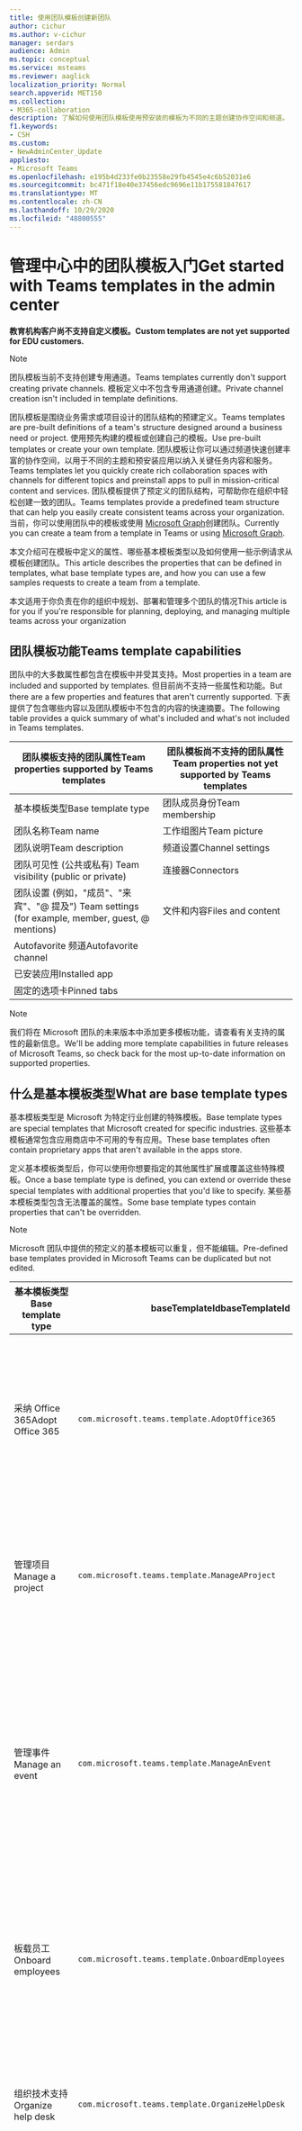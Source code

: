 ```yaml
---
title: 使用团队模板创建新团队
author: cichur
ms.author: v-cichur
manager: serdars
audience: Admin
ms.topic: conceptual
ms.service: msteams
ms.reviewer: aaglick
localization_priority: Normal
search.appverid: MET150
ms.collection:
- M365-collaboration
description: 了解如何使用团队模板使用预安装的模板为不同的主题创建协作空间和频道。
f1.keywords:
- CSH
ms.custom:
- NewAdminCenter_Update
appliesto:
- Microsoft Teams
ms.openlocfilehash: e195b4d233fe0b23558e29fb4545e4c6b52031e6
ms.sourcegitcommit: bc471f18e40e37456edc9696e11b175581847617
ms.translationtype: MT
ms.contentlocale: zh-CN
ms.lasthandoff: 10/29/2020
ms.locfileid: "48800555"
---
```

# <a name="get-started-with-teams-templates-in-the-admin-center"></a><span data-ttu-id="a465a-103">管理中心中的团队模板入门</span><span class="sxs-lookup"><span data-stu-id="a465a-103">Get started with Teams templates in the admin center</span></span>

<span data-ttu-id="a465a-104">**教育机构客户尚不支持自定义模板。**</span><span class="sxs-lookup"><span data-stu-id="a465a-104">**Custom templates are not yet supported for EDU customers.**</span></span>

> [!NOTE]
> <span data-ttu-id="a465a-105">团队模板当前不支持创建专用通道。</span><span class="sxs-lookup"><span data-stu-id="a465a-105">Teams templates currently don't support creating private channels.</span></span> <span data-ttu-id="a465a-106">模板定义中不包含专用通道创建。</span><span class="sxs-lookup"><span data-stu-id="a465a-106">Private channel creation isn't included in template definitions.</span></span>

<span data-ttu-id="a465a-107">团队模板是围绕业务需求或项目设计的团队结构的预建定义。</span><span class="sxs-lookup"><span data-stu-id="a465a-107">Teams templates are pre-built definitions of a team's structure designed around a business need or project.</span></span> <span data-ttu-id="a465a-108">使用预先构建的模板或创建自己的模板。</span><span class="sxs-lookup"><span data-stu-id="a465a-108">Use pre-built templates or create your own template.</span></span> <span data-ttu-id="a465a-109">团队模板让你可以通过频道快速创建丰富的协作空间，以用于不同的主题和预安装应用以纳入关键任务内容和服务。</span><span class="sxs-lookup"><span data-stu-id="a465a-109">Teams templates let you quickly create rich collaboration spaces with channels for different topics and preinstall apps to pull in mission-critical content and services.</span></span> <span data-ttu-id="a465a-110">团队模板提供了预定义的团队结构，可帮助你在组织中轻松创建一致的团队。</span><span class="sxs-lookup"><span data-stu-id="a465a-110">Teams templates provide a predefined team structure that can help you easily create consistent teams across your organization.</span></span> <span data-ttu-id="a465a-111">当前，你可以使用团队中的模板或使用 [Microsoft Graph](get-started-with-teams-templates.md)创建团队。</span><span class="sxs-lookup"><span data-stu-id="a465a-111">Currently you can create a team from a template in Teams or using [Microsoft Graph](get-started-with-teams-templates.md).</span></span>

<span data-ttu-id="a465a-112">本文介绍可在模板中定义的属性、哪些基本模板类型以及如何使用一些示例请求从模板创建团队。</span><span class="sxs-lookup"><span data-stu-id="a465a-112">This article describes the properties that can be defined in templates, what base template types are, and how you can use a few samples requests to create a team from a template.</span></span>

<span data-ttu-id="a465a-113">本文适用于你负责在你的组织中规划、部署和管理多个团队的情况</span><span class="sxs-lookup"><span data-stu-id="a465a-113">This article is for you if you're responsible for planning, deploying, and managing multiple teams across your organization</span></span>

## <a name="teams-template-capabilities"></a><span data-ttu-id="a465a-114">团队模板功能</span><span class="sxs-lookup"><span data-stu-id="a465a-114">Teams template capabilities</span></span>

<span data-ttu-id="a465a-115">团队中的大多数属性都包含在模板中并受其支持。</span><span class="sxs-lookup"><span data-stu-id="a465a-115">Most properties in a team are included and supported by templates.</span></span> <span data-ttu-id="a465a-116">但目前尚不支持一些属性和功能。</span><span class="sxs-lookup"><span data-stu-id="a465a-116">But there are a few properties and features that aren't currently supported.</span></span> <span data-ttu-id="a465a-117">下表提供了包含哪些内容以及团队模板中不包含的内容的快速摘要。</span><span class="sxs-lookup"><span data-stu-id="a465a-117">The following table provides a quick summary of what's included and what's not included in Teams templates.</span></span>

| <span data-ttu-id="a465a-118">**团队模板支持的团队属性**</span><span class="sxs-lookup"><span data-stu-id="a465a-118">**Team properties supported by Teams templates**</span></span> | <span data-ttu-id="a465a-119">**团队模板尚不支持的团队属性**</span><span class="sxs-lookup"><span data-stu-id="a465a-119">**Team properties not yet supported by Teams templates**</span></span> |
| ------------------------------------------------ | -------------------------------------------------------- |
| <span data-ttu-id="a465a-120">基本模板类型</span><span class="sxs-lookup"><span data-stu-id="a465a-120">Base template type</span></span> | <span data-ttu-id="a465a-121">团队成员身份</span><span class="sxs-lookup"><span data-stu-id="a465a-121">Team membership</span></span> |
| <span data-ttu-id="a465a-122">团队名称</span><span class="sxs-lookup"><span data-stu-id="a465a-122">Team name</span></span> | <span data-ttu-id="a465a-123">工作组图片</span><span class="sxs-lookup"><span data-stu-id="a465a-123">Team picture</span></span> |
| <span data-ttu-id="a465a-124">团队说明</span><span class="sxs-lookup"><span data-stu-id="a465a-124">Team description</span></span> | <span data-ttu-id="a465a-125">频道设置</span><span class="sxs-lookup"><span data-stu-id="a465a-125">Channel settings</span></span> |
| <span data-ttu-id="a465a-126">团队可见性 (公共或私有) </span><span class="sxs-lookup"><span data-stu-id="a465a-126">Team visibility (public or private)</span></span> | <span data-ttu-id="a465a-127">连接器</span><span class="sxs-lookup"><span data-stu-id="a465a-127">Connectors</span></span> |
| <span data-ttu-id="a465a-128">团队设置 (例如，"成员"、"来宾"、"@ 提及") </span><span class="sxs-lookup"><span data-stu-id="a465a-128">Team settings (for example, member, guest, @ mentions)</span></span> | <span data-ttu-id="a465a-129">文件和内容</span><span class="sxs-lookup"><span data-stu-id="a465a-129">Files and content</span></span> |
| <span data-ttu-id="a465a-130">Autofavorite 频道</span><span class="sxs-lookup"><span data-stu-id="a465a-130">Autofavorite channel</span></span> | |
| <span data-ttu-id="a465a-131">已安装应用</span><span class="sxs-lookup"><span data-stu-id="a465a-131">Installed app</span></span> | |
| <span data-ttu-id="a465a-132">固定的选项卡</span><span class="sxs-lookup"><span data-stu-id="a465a-132">Pinned tabs</span></span> | |

> [!NOTE]
> <span data-ttu-id="a465a-133">我们将在 Microsoft 团队的未来版本中添加更多模板功能，请查看有关支持的属性的最新信息。</span><span class="sxs-lookup"><span data-stu-id="a465a-133">We'll be adding more template capabilities in future releases of Microsoft Teams, so check back for the most up-to-date information on supported properties.</span></span>

## <a name="what-are-base-template-types"></a><span data-ttu-id="a465a-134">什么是基本模板类型</span><span class="sxs-lookup"><span data-stu-id="a465a-134">What are base template types</span></span>

<span data-ttu-id="a465a-135">基本模板类型是 Microsoft 为特定行业创建的特殊模板。</span><span class="sxs-lookup"><span data-stu-id="a465a-135">Base template types are special templates that Microsoft created for specific industries.</span></span> <span data-ttu-id="a465a-136">这些基本模板通常包含应用商店中不可用的专有应用。</span><span class="sxs-lookup"><span data-stu-id="a465a-136">These base templates often contain proprietary apps that aren't available in the apps store.</span></span>

<span data-ttu-id="a465a-137">定义基本模板类型后，你可以使用你想要指定的其他属性扩展或覆盖这些特殊模板。</span><span class="sxs-lookup"><span data-stu-id="a465a-137">Once a base template type is defined, you can extend or override these special templates with additional properties that you'd like to specify.</span></span> <span data-ttu-id="a465a-138">某些基本模板类型包含无法覆盖的属性。</span><span class="sxs-lookup"><span data-stu-id="a465a-138">Some base template types contain properties that can't be overridden.</span></span>

> [!NOTE]
> <span data-ttu-id="a465a-139">Microsoft 团队中提供的预定义的基本模板可以重复，但不能编辑。</span><span class="sxs-lookup"><span data-stu-id="a465a-139">Pre-defined base templates provided in Microsoft Teams can be duplicated but not edited.</span></span>

| <span data-ttu-id="a465a-140">基本模板类型</span><span class="sxs-lookup"><span data-stu-id="a465a-140">Base template type</span></span> | <span data-ttu-id="a465a-141">baseTemplateId</span><span class="sxs-lookup"><span data-stu-id="a465a-141">baseTemplateId</span></span> | <span data-ttu-id="a465a-142">此基本模板附带的属性</span><span class="sxs-lookup"><span data-stu-id="a465a-142">Properties that come with this base template</span></span> |
| ------------------ | -------------- | ----------------------------------------------------- |
| <span data-ttu-id="a465a-143">采纳 Office 365</span><span class="sxs-lookup"><span data-stu-id="a465a-143">Adopt Office 365</span></span> |`com.microsoft.teams.template.AdoptOffice365`|  <span data-ttu-id="a465a-144">信道</span><span class="sxs-lookup"><span data-stu-id="a465a-144">Channels:</span></span> <ul><li><span data-ttu-id="a465a-145">常规</span><span class="sxs-lookup"><span data-stu-id="a465a-145">General</span></span></li> <li><span data-ttu-id="a465a-146">宣告</span><span class="sxs-lookup"><span data-stu-id="a465a-146">Announcements</span></span></li> <li><span data-ttu-id="a465a-147">拥护方角落</span><span class="sxs-lookup"><span data-stu-id="a465a-147">Champions corner</span></span></li> <li><span data-ttu-id="a465a-148">工作组表单</span><span class="sxs-lookup"><span data-stu-id="a465a-148">Team forms</span></span></li></ul> <span data-ttu-id="a465a-149">识别</span><span class="sxs-lookup"><span data-stu-id="a465a-149">Apps:</span></span> <ul><li><span data-ttu-id="a465a-150">源自</span><span class="sxs-lookup"><span data-stu-id="a465a-150">Wiki</span></span></li>  <li><span data-ttu-id="a465a-151">日历</span><span class="sxs-lookup"><span data-stu-id="a465a-151">Calendar</span></span></li> |
| <span data-ttu-id="a465a-152">管理项目</span><span class="sxs-lookup"><span data-stu-id="a465a-152">Manage a project</span></span> |`com.microsoft.teams.template.ManageAProject`| <span data-ttu-id="a465a-153">信道</span><span class="sxs-lookup"><span data-stu-id="a465a-153">Channels:</span></span> <ul><li><span data-ttu-id="a465a-154">常规</span><span class="sxs-lookup"><span data-stu-id="a465a-154">General</span></span></li> <li><span data-ttu-id="a465a-155">宣告</span><span class="sxs-lookup"><span data-stu-id="a465a-155">Announcements</span></span></li> <li><span data-ttu-id="a465a-156">.Resources</span><span class="sxs-lookup"><span data-stu-id="a465a-156">Resources</span></span></li> <li><span data-ttu-id="a465a-157">规划</span><span class="sxs-lookup"><span data-stu-id="a465a-157">Planning</span></span></li></ul> <span data-ttu-id="a465a-158">识别</span><span class="sxs-lookup"><span data-stu-id="a465a-158">Apps:</span></span><ul><li><span data-ttu-id="a465a-159">源自</span><span class="sxs-lookup"><span data-stu-id="a465a-159">Wiki</span></span></li><li><span data-ttu-id="a465a-160">OneNote</span><span class="sxs-lookup"><span data-stu-id="a465a-160">OneNote</span></span></li></ul> |
| <span data-ttu-id="a465a-161">管理事件</span><span class="sxs-lookup"><span data-stu-id="a465a-161">Manage an event</span></span>|`com.microsoft.teams.template.ManageAnEvent` | <span data-ttu-id="a465a-162">信道</span><span class="sxs-lookup"><span data-stu-id="a465a-162">Channels:</span></span> <ul><li><span data-ttu-id="a465a-163">常规</span><span class="sxs-lookup"><span data-stu-id="a465a-163">General</span></span></li> <li><span data-ttu-id="a465a-164">宣告</span><span class="sxs-lookup"><span data-stu-id="a465a-164">Announcements</span></span></li> <li><span data-ttu-id="a465a-165">预算</span><span class="sxs-lookup"><span data-stu-id="a465a-165">Budget</span></span></li> <li><span data-ttu-id="a465a-166">内容</span><span class="sxs-lookup"><span data-stu-id="a465a-166">Content</span></span></li><li><span data-ttu-id="a465a-167">后勤工作</span><span class="sxs-lookup"><span data-stu-id="a465a-167">Logistics</span></span></li> <li><span data-ttu-id="a465a-168">规划</span><span class="sxs-lookup"><span data-stu-id="a465a-168">Planning</span></span></li> <li> <span data-ttu-id="a465a-169">市场营销和 PR</span><span class="sxs-lookup"><span data-stu-id="a465a-169">Marketing and PR</span></span></li></ul> <span data-ttu-id="a465a-170">识别</span><span class="sxs-lookup"><span data-stu-id="a465a-170">Apps:</span></span><ul><li><span data-ttu-id="a465a-171">源自</span><span class="sxs-lookup"><span data-stu-id="a465a-171">Wiki</span></span></li><li><span data-ttu-id="a465a-172">网站</span><span class="sxs-lookup"><span data-stu-id="a465a-172">Website</span></span></li> <li><span data-ttu-id="a465a-173">YouTube</span><span class="sxs-lookup"><span data-stu-id="a465a-173">YouTube</span></span></li> <li><span data-ttu-id="a465a-174">Planner</span><span class="sxs-lookup"><span data-stu-id="a465a-174">Planner</span></span></li> <li><span data-ttu-id="a465a-175">OneNote</span><span class="sxs-lookup"><span data-stu-id="a465a-175">OneNote</span></span></li></ul> |
|<span data-ttu-id="a465a-176">板载员工</span><span class="sxs-lookup"><span data-stu-id="a465a-176">Onboard employees</span></span>|`com.microsoft.teams.template.OnboardEmployees` | <span data-ttu-id="a465a-177">信道</span><span class="sxs-lookup"><span data-stu-id="a465a-177">Channels:</span></span> <ul><li><span data-ttu-id="a465a-178">常规</span><span class="sxs-lookup"><span data-stu-id="a465a-178">General</span></span></li> <li><span data-ttu-id="a465a-179">宣告</span><span class="sxs-lookup"><span data-stu-id="a465a-179">Announcements</span></span></li> <li><span data-ttu-id="a465a-180">员工聊天</span><span class="sxs-lookup"><span data-stu-id="a465a-180">Employee chat</span></span></li> <li><span data-ttu-id="a465a-181">培训</span><span class="sxs-lookup"><span data-stu-id="a465a-181">Training</span></span></li></ul><span data-ttu-id="a465a-182">识别</span><span class="sxs-lookup"><span data-stu-id="a465a-182">Apps:</span></span><ul><li><span data-ttu-id="a465a-183">源自</span><span class="sxs-lookup"><span data-stu-id="a465a-183">Wiki</span></span></li><li><span data-ttu-id="a465a-184">社区</span><span class="sxs-lookup"><span data-stu-id="a465a-184">Communities</span></span></li></ul>|
|<span data-ttu-id="a465a-185">组织技术支持</span><span class="sxs-lookup"><span data-stu-id="a465a-185">Organize help desk</span></span>| `com.microsoft.teams.template.OrganizeHelpDesk`|<span data-ttu-id="a465a-186">信道</span><span class="sxs-lookup"><span data-stu-id="a465a-186">Channels:</span></span><ul><li><span data-ttu-id="a465a-187">常规</span><span class="sxs-lookup"><span data-stu-id="a465a-187">General</span></span></li><li><span data-ttu-id="a465a-188">宣告</span><span class="sxs-lookup"><span data-stu-id="a465a-188">Announcements</span></span></li><li><span data-ttu-id="a465a-189">常见问题</span><span class="sxs-lookup"><span data-stu-id="a465a-189">FAQ</span></span></li></ul><span data-ttu-id="a465a-190">识别</span><span class="sxs-lookup"><span data-stu-id="a465a-190">Apps:</span></span><ul><li><span data-ttu-id="a465a-191">源自</span><span class="sxs-lookup"><span data-stu-id="a465a-191">Wiki</span></span></li><li><span data-ttu-id="a465a-192">OneNote</span><span class="sxs-lookup"><span data-stu-id="a465a-192">OneNote</span></span></li></ul> |
| <span data-ttu-id="a465a-193">协作处理患者护理</span><span class="sxs-lookup"><span data-stu-id="a465a-193">Collaborate on patient care</span></span>| `healthcareWard `| <span data-ttu-id="a465a-194">信道</span><span class="sxs-lookup"><span data-stu-id="a465a-194">Channels:</span></span><ul><li><span data-ttu-id="a465a-195">常规</span><span class="sxs-lookup"><span data-stu-id="a465a-195">General</span></span></li><li><span data-ttu-id="a465a-196">宣告</span><span class="sxs-lookup"><span data-stu-id="a465a-196">Announcements</span></span></li><li><span data-ttu-id="a465a-197">Huddles</span><span class="sxs-lookup"><span data-stu-id="a465a-197">Huddles</span></span></li><li><span data-ttu-id="a465a-198">轮</span><span class="sxs-lookup"><span data-stu-id="a465a-198">Rounds</span></span></li><li><span data-ttu-id="a465a-199">调配</span><span class="sxs-lookup"><span data-stu-id="a465a-199">Staffing</span></span></li><li><span data-ttu-id="a465a-200">培训</span><span class="sxs-lookup"><span data-stu-id="a465a-200">Training</span></span></li></ul> <span data-ttu-id="a465a-201">识别</span><span class="sxs-lookup"><span data-stu-id="a465a-201">Apps:</span></span> <ul><li><span data-ttu-id="a465a-202">源自</span><span class="sxs-lookup"><span data-stu-id="a465a-202">Wiki</span></span></li>|
| <span data-ttu-id="a465a-203">协作处理全球危机或活动</span><span class="sxs-lookup"><span data-stu-id="a465a-203">Collaborate on global crisis or event</span></span> |`com.microsoft.teams.template.CollaborateOnAGlobalCrisisOrEvent`| <span data-ttu-id="a465a-204">信道</span><span class="sxs-lookup"><span data-stu-id="a465a-204">Channels:</span></span> <ul><li><span data-ttu-id="a465a-205">常规</span><span class="sxs-lookup"><span data-stu-id="a465a-205">General</span></span><li><span data-ttu-id="a465a-206">宣告</span><span class="sxs-lookup"><span data-stu-id="a465a-206">Announcements</span></span></li><li><span data-ttu-id="a465a-207">世界新闻</span><span class="sxs-lookup"><span data-stu-id="a465a-207">World news</span></span></li><li><span data-ttu-id="a465a-208">业务连续性</span><span class="sxs-lookup"><span data-stu-id="a465a-208">Business continuity</span></span></li><li><span data-ttu-id="a465a-209">远程工作</span><span class="sxs-lookup"><span data-stu-id="a465a-209">Remote working</span></span></li><li><span data-ttu-id="a465a-210">内部 comms</span><span class="sxs-lookup"><span data-stu-id="a465a-210">Internal comms</span></span></li><li><span data-ttu-id="a465a-211">外部 comms</span><span class="sxs-lookup"><span data-stu-id="a465a-211">External comms</span></span></li><li><span data-ttu-id="a465a-212">客户投诉</span><span class="sxs-lookup"><span data-stu-id="a465a-212">Customer complaints</span></span></li><li><span data-ttu-id="a465a-213">Kudos</span><span class="sxs-lookup"><span data-stu-id="a465a-213">Kudos</span></span></li><li><span data-ttu-id="a465a-214">执行更新</span><span class="sxs-lookup"><span data-stu-id="a465a-214">Executive update</span></span></li></ul><span data-ttu-id="a465a-215">识别</span><span class="sxs-lookup"><span data-stu-id="a465a-215">Apps:</span></span> <ul><li><span data-ttu-id="a465a-216">表扬</span><span class="sxs-lookup"><span data-stu-id="a465a-216">Praise</span></span></li><li><span data-ttu-id="a465a-217">源自</span><span class="sxs-lookup"><span data-stu-id="a465a-217">Wiki</span></span></li><li><span data-ttu-id="a465a-218">网站</span><span class="sxs-lookup"><span data-stu-id="a465a-218">Website</span></span></li></ul>|
|<span data-ttu-id="a465a-219">在银行分支内进行协作</span><span class="sxs-lookup"><span data-stu-id="a465a-219">Collaborate within a bank branch</span></span>| `com.microsoft.teams.template.CollaborateWithinABankBranch `|<span data-ttu-id="a465a-220">信道</span><span class="sxs-lookup"><span data-stu-id="a465a-220">Channels:</span></span> <ul><li><span data-ttu-id="a465a-221">常规</span><span class="sxs-lookup"><span data-stu-id="a465a-221">General</span></span><li><span data-ttu-id="a465a-222">宣告</span><span class="sxs-lookup"><span data-stu-id="a465a-222">Announcements</span></span></li><li><span data-ttu-id="a465a-223">Huddles</span><span class="sxs-lookup"><span data-stu-id="a465a-223">Huddles</span></span></li><li><span data-ttu-id="a465a-224">客户会议</span><span class="sxs-lookup"><span data-stu-id="a465a-224">Customer meetings</span></span></li><li><span data-ttu-id="a465a-225">训练</span><span class="sxs-lookup"><span data-stu-id="a465a-225">Coaching</span></span></li><li><span data-ttu-id="a465a-226">技能发展</span><span class="sxs-lookup"><span data-stu-id="a465a-226">Skills development</span></span></li><li><span data-ttu-id="a465a-227">借贷处理</span><span class="sxs-lookup"><span data-stu-id="a465a-227">Loan processing</span></span></li><li><span data-ttu-id="a465a-228">客户投诉</span><span class="sxs-lookup"><span data-stu-id="a465a-228">Customer complaints</span></span></li><li><span data-ttu-id="a465a-229">Kudos</span><span class="sxs-lookup"><span data-stu-id="a465a-229">Kudos</span></span></li><li><span data-ttu-id="a465a-230">有趣的资料</span><span class="sxs-lookup"><span data-stu-id="a465a-230">Fun stuff</span></span></li><li><span data-ttu-id="a465a-231">合规性</span><span class="sxs-lookup"><span data-stu-id="a465a-231">Compliance</span></span></li></ul>|
|<span data-ttu-id="a465a-232">协调事件响应</span><span class="sxs-lookup"><span data-stu-id="a465a-232">Coordinate incident response</span></span>| `com.microsoft.teams.template.CoordinateIncidentResponse`|<span data-ttu-id="a465a-233">信道</span><span class="sxs-lookup"><span data-stu-id="a465a-233">Channels:</span></span> <ul><li><span data-ttu-id="a465a-234">常规</span><span class="sxs-lookup"><span data-stu-id="a465a-234">General</span></span><li><span data-ttu-id="a465a-235">宣告</span><span class="sxs-lookup"><span data-stu-id="a465a-235">Announcements</span></span></li><li><span data-ttu-id="a465a-236">后勤工作</span><span class="sxs-lookup"><span data-stu-id="a465a-236">Logistics</span></span></li><li><span data-ttu-id="a465a-237">规划</span><span class="sxs-lookup"><span data-stu-id="a465a-237">Planning</span></span></li><li><span data-ttu-id="a465a-238">恢复</span><span class="sxs-lookup"><span data-stu-id="a465a-238">Recovery</span></span></li><li><span data-ttu-id="a465a-239">急需</span><span class="sxs-lookup"><span data-stu-id="a465a-239">Urgent</span></span></li></ul> <span data-ttu-id="a465a-240">识别</span><span class="sxs-lookup"><span data-stu-id="a465a-240">Apps:</span></span> <ul><li><span data-ttu-id="a465a-241">源自</span><span class="sxs-lookup"><span data-stu-id="a465a-241">Wiki</span></span></li><li><span data-ttu-id="a465a-242">Excel</span><span class="sxs-lookup"><span data-stu-id="a465a-242">Excel</span></span></li><li><span data-ttu-id="a465a-243">OneNote</span><span class="sxs-lookup"><span data-stu-id="a465a-243">OneNote</span></span></li><li><span data-ttu-id="a465a-244">SharePoint</span><span class="sxs-lookup"><span data-stu-id="a465a-244">SharePoint</span></span></li><li><span data-ttu-id="a465a-245">Planner</span><span class="sxs-lookup"><span data-stu-id="a465a-245">Planner</span></span></li></ul>|
|<span data-ttu-id="a465a-246">医院</span><span class="sxs-lookup"><span data-stu-id="a465a-246">Hospital</span></span>| <span data-ttu-id="a465a-247">`healthcareHospita`控制面板</span><span class="sxs-lookup"><span data-stu-id="a465a-247">`healthcareHospita`l</span></span> |<span data-ttu-id="a465a-248">信道</span><span class="sxs-lookup"><span data-stu-id="a465a-248">Channels:</span></span> <ul><li><span data-ttu-id="a465a-249">常规</span><span class="sxs-lookup"><span data-stu-id="a465a-249">General</span></span><li><span data-ttu-id="a465a-250">宣告</span><span class="sxs-lookup"><span data-stu-id="a465a-250">Announcements</span></span></li><li><span data-ttu-id="a465a-251">合规性</span><span class="sxs-lookup"><span data-stu-id="a465a-251">Compliance</span></span></li><li><span data-ttu-id="a465a-252">Custodial</span><span class="sxs-lookup"><span data-stu-id="a465a-252">Custodial</span></span></li><li><span data-ttu-id="a465a-253">人力资源</span><span class="sxs-lookup"><span data-stu-id="a465a-253">Human resources</span></span></li><li><span data-ttu-id="a465a-254">药房</span><span class="sxs-lookup"><span data-stu-id="a465a-254">Pharmacy</span></span></li></ul> <span data-ttu-id="a465a-255">识别</span><span class="sxs-lookup"><span data-stu-id="a465a-255">Apps:</span></span> <ul><li><span data-ttu-id="a465a-256">源自</span><span class="sxs-lookup"><span data-stu-id="a465a-256">Wiki</span></span></li></ul>|
|<span data-ttu-id="a465a-257">组织商店</span><span class="sxs-lookup"><span data-stu-id="a465a-257">Organize a store</span></span>| `retailStore` |<span data-ttu-id="a465a-258">信道</span><span class="sxs-lookup"><span data-stu-id="a465a-258">Channels:</span></span> <ul><li><span data-ttu-id="a465a-259">常规</span><span class="sxs-lookup"><span data-stu-id="a465a-259">General</span></span><li><span data-ttu-id="a465a-260">切换切换</span><span class="sxs-lookup"><span data-stu-id="a465a-260">Shift handoff</span></span></li><li><span data-ttu-id="a465a-261">培训</span><span class="sxs-lookup"><span data-stu-id="a465a-261">Learning</span></span></li></ul> <span data-ttu-id="a465a-262">识别</span><span class="sxs-lookup"><span data-stu-id="a465a-262">Apps:</span></span> <ul><li><span data-ttu-id="a465a-263">源自</span><span class="sxs-lookup"><span data-stu-id="a465a-263">Wiki</span></span></li></ul>|
|<span data-ttu-id="a465a-264">质量和安全性</span><span class="sxs-lookup"><span data-stu-id="a465a-264">Quality and safety</span></span> |`com.microsoft.teams.template.QualitySafety`|<span data-ttu-id="a465a-265">信道</span><span class="sxs-lookup"><span data-stu-id="a465a-265">Channels:</span></span> <ul><li><span data-ttu-id="a465a-266">常规</span><span class="sxs-lookup"><span data-stu-id="a465a-266">General</span></span><li><span data-ttu-id="a465a-267">宣告</span><span class="sxs-lookup"><span data-stu-id="a465a-267">Announcements</span></span></li><li><span data-ttu-id="a465a-268">第1行</span><span class="sxs-lookup"><span data-stu-id="a465a-268">Line 1</span></span></li><li><span data-ttu-id="a465a-269">第2行</span><span class="sxs-lookup"><span data-stu-id="a465a-269">Line 2</span></span></li><li><span data-ttu-id="a465a-270">第3行</span><span class="sxs-lookup"><span data-stu-id="a465a-270">Line 3</span></span></li><li><span data-ttu-id="a465a-271">引起</span><span class="sxs-lookup"><span data-stu-id="a465a-271">Safety</span></span></li><li><span data-ttu-id="a465a-272">培训</span><span class="sxs-lookup"><span data-stu-id="a465a-272">Training</span></span></li><li><span data-ttu-id="a465a-273">维护</span><span class="sxs-lookup"><span data-stu-id="a465a-273">Maintenance</span></span></li><li><span data-ttu-id="a465a-274">有趣的资料</span><span class="sxs-lookup"><span data-stu-id="a465a-274">Fun stuff</span></span></li></ul> <span data-ttu-id="a465a-275">识别</span><span class="sxs-lookup"><span data-stu-id="a465a-275">Apps:</span></span> <ul><li><span data-ttu-id="a465a-276">源自</span><span class="sxs-lookup"><span data-stu-id="a465a-276">Wiki</span></span></li></ul>|
|<span data-ttu-id="a465a-277">零售经理协作</span><span class="sxs-lookup"><span data-stu-id="a465a-277">Retail - manager collaboration</span></span>| `retailManagerCollaboration` |<span data-ttu-id="a465a-278">信道</span><span class="sxs-lookup"><span data-stu-id="a465a-278">Channels:</span></span> <ul><li><span data-ttu-id="a465a-279">常规</span><span class="sxs-lookup"><span data-stu-id="a465a-279">General</span></span><li><span data-ttu-id="a465a-280">运营</span><span class="sxs-lookup"><span data-stu-id="a465a-280">Operations</span></span></li><li><span data-ttu-id="a465a-281">培训</span><span class="sxs-lookup"><span data-stu-id="a465a-281">Learning</span></span></li></ul> <span data-ttu-id="a465a-282">识别</span><span class="sxs-lookup"><span data-stu-id="a465a-282">Apps:</span></span> <ul><li><span data-ttu-id="a465a-283">源自</span><span class="sxs-lookup"><span data-stu-id="a465a-283">Wiki</span></span></li></ul>|
||||

<span data-ttu-id="a465a-284">有关模板类别的详细信息，请参阅以下类别：</span><span class="sxs-lookup"><span data-stu-id="a465a-284">For more information about the template categories, see the following categories:</span></span>

- [<span data-ttu-id="a465a-285">财务模板</span><span class="sxs-lookup"><span data-stu-id="a465a-285">Financial templates</span></span>](financial-teams-templates-in-the-admin-console.md)
- [<span data-ttu-id="a465a-286">常规模板</span><span class="sxs-lookup"><span data-stu-id="a465a-286">General templates</span></span>](general-teams-templates-in-the-admin-console.md)
- [<span data-ttu-id="a465a-287">政府模板</span><span class="sxs-lookup"><span data-stu-id="a465a-287">Government templates</span></span>](government-teams-templates-in-the-admin-console.md)
- [<span data-ttu-id="a465a-288">医疗保健模板</span><span class="sxs-lookup"><span data-stu-id="a465a-288">Healthcare templates</span></span>](expand-teams-across-your-org/healthcare/healthcare-templates-admin-console.md)
- [<span data-ttu-id="a465a-289">制造模板</span><span class="sxs-lookup"><span data-stu-id="a465a-289">Manufacturing templates</span></span>](manufacturing-teams-templates-in-the-admin-console.md)
- [<span data-ttu-id="a465a-290">零售模板</span><span class="sxs-lookup"><span data-stu-id="a465a-290">Retail templates</span></span>](retail-teams-templates-in-the-admin-console.md)

## <a name="template-size-limits"></a><span data-ttu-id="a465a-291">模板大小限制</span><span class="sxs-lookup"><span data-stu-id="a465a-291">Template size limits</span></span>

<span data-ttu-id="a465a-292">模板限制为特定数量的频道、选项卡和应用。</span><span class="sxs-lookup"><span data-stu-id="a465a-292">Templates are limited to a specific number of channels, tabs, and apps.</span></span>

 > [!Note]
 > <span data-ttu-id="a465a-293">从模板创建后，您可以向团队添加更多频道、选项卡和应用。</span><span class="sxs-lookup"><span data-stu-id="a465a-293">You can add more channels, tabs, and apps to the team after it's been created from a template.</span></span>

|<span data-ttu-id="a465a-294">功能</span><span class="sxs-lookup"><span data-stu-id="a465a-294">Feature</span></span> | <span data-ttu-id="a465a-295">上限</span><span class="sxs-lookup"><span data-stu-id="a465a-295">Limit</span></span>|
|-|-|
|<span data-ttu-id="a465a-296">每个模板的频道</span><span class="sxs-lookup"><span data-stu-id="a465a-296">Channels per template</span></span> | <span data-ttu-id="a465a-297">岁</span><span class="sxs-lookup"><span data-stu-id="a465a-297">15</span></span> |
|<span data-ttu-id="a465a-298">模板中每个通道的选项卡</span><span class="sxs-lookup"><span data-stu-id="a465a-298">Tabs per channel in a template</span></span> | <span data-ttu-id="a465a-299">名</span><span class="sxs-lookup"><span data-stu-id="a465a-299">20</span></span> |
|<span data-ttu-id="a465a-300">每个模板的应用</span><span class="sxs-lookup"><span data-stu-id="a465a-300">Apps per template</span></span> | <span data-ttu-id="a465a-301">50</span><span class="sxs-lookup"><span data-stu-id="a465a-301">50</span></span>|
|||

<span data-ttu-id="a465a-302">有关详细信息，请参阅 [团队的限制和规范](limits-specifications-teams.md) 。</span><span class="sxs-lookup"><span data-stu-id="a465a-302">See [Limits and specifications of Teams](limits-specifications-teams.md) for more information.</span></span>

## <a name="related-topics"></a><span data-ttu-id="a465a-303">相关主题</span><span class="sxs-lookup"><span data-stu-id="a465a-303">Related topics</span></span>

- [<span data-ttu-id="a465a-304">创建自定义团队模板</span><span class="sxs-lookup"><span data-stu-id="a465a-304">Create a custom team template</span></span>](create-a-team-template.md)
- [<span data-ttu-id="a465a-305">从现有团队模板创建团队模板</span><span class="sxs-lookup"><span data-stu-id="a465a-305">Create a team template from an existing team template</span></span>](create-template-from-existing-template.md)
- [<span data-ttu-id="a465a-306">从现有团队创建模板</span><span class="sxs-lookup"><span data-stu-id="a465a-306">Create a template from an existing team</span></span>](create-template-from-existing-team.md)
